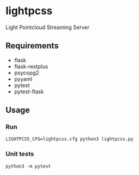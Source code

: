 # lightpcss
Light Pointcloud Streaming Server

## Requirements

* flask
* flask-restplus
* psycopg2
* pyyaml
* pytest
* pytest-flask

## Usage

### Run

```
LIGHTPCSS_CFG=lightpcss.cfg python3 lightpcss.py
```

### Unit tests

```
python3 -m pytest
```
